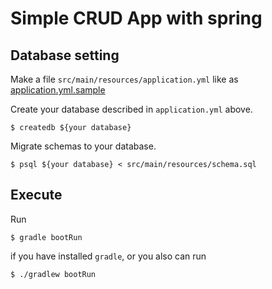 # Simple CRUD App with spring

## Database setting

Make a file `src/main/resources/application.yml` like as [application.yml.sample](./src/main/resources/application.yml.sample)

Create your database described in `application.yml` above.
```
$ createdb ${your database}
```

Migrate schemas to your database.
```
$ psql ${your database} < src/main/resources/schema.sql
```

## Execute

Run
```
$ gradle bootRun
```
if you have installed `gradle`, or you also can run
```
$ ./gradlew bootRun
```